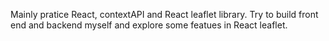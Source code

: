 Mainly pratice React, contextAPI and React leaflet library.
Try to build front end and backend myself and explore some featues in React leaflet.

